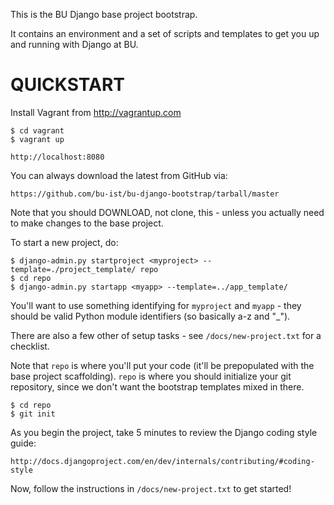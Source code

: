 This is the BU Django base project bootstrap.

It contains an environment and a set of scripts and templates to get
you up and running with Django at BU.

QUICKSTART
==========

Install Vagrant from http://vagrantup.com

    $ cd vagrant
    $ vagrant up
    
    http://localhost:8080

You can always download the latest from GitHub via:

    https://github.com/bu-ist/bu-django-bootstrap/tarball/master

Note that you should DOWNLOAD, not clone, this - unless you actually need
to make changes to the base project.

To start a new project, do:

    $ django-admin.py startproject <myproject> --template=./project_template/ repo
    $ cd repo
    $ django-admin.py startapp <myapp> --template=../app_template/

You'll want to use something identifying for ``myproject`` and ``myapp`` -
they should be valid Python module identifiers (so basically a-z and "_").

There are also a few other of setup tasks - see ``/docs/new-project.txt``
for a checklist.

Note that ``repo`` is where you'll put your code (it'll be prepopulated with
the base project scaffolding).  ``repo`` is where you should initialize your
git repository, since we don't want the bootstrap templates mixed in there.

    $ cd repo
    $ git init

As you begin the project, take 5 minutes to review the Django coding style
guide:

    http://docs.djangoproject.com/en/dev/internals/contributing/#coding-style

Now, follow the instructions in ``/docs/new-project.txt`` to get started!
